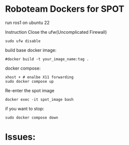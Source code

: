 # Roboteam Dockers for SPOT
run ros1 on ubuntu 22

Instruction
Close the ufw(Uncomplicated Firewall)
```
sudo ufw disable
```

build base docker image:
```
#docker build -t your_image_name:tag .
```

docker compose:
```
xhost + # enalbe X11 forwarding
sudo docker compose up

```

Re-enter the spot image
```
docker exec -it spot_image bash
```


if you want to stop:
```
sudo docker compose down
```

# Issues:
